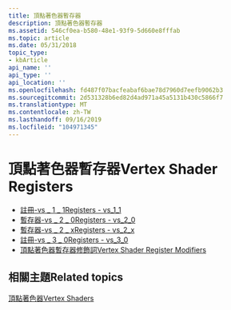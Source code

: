 ```yaml
---
title: 頂點著色器暫存器
description: 頂點著色器暫存器
ms.assetid: 546cf0ea-b580-48e1-93f9-5d660e8fffab
ms.topic: article
ms.date: 05/31/2018
topic_type:
- kbArticle
api_name: ''
api_type: ''
api_location: ''
ms.openlocfilehash: fd487f07bacfeabaf6bae78d7960d7eefb9062b3
ms.sourcegitcommit: 2d531328b6ed82d4ad971a45a5131b430c5866f7
ms.translationtype: MT
ms.contentlocale: zh-TW
ms.lasthandoff: 09/16/2019
ms.locfileid: "104971345"
---
```

# <a name="vertex-shader-registers"></a><span data-ttu-id="9bb77-103">頂點著色器暫存器</span><span class="sxs-lookup"><span data-stu-id="9bb77-103">Vertex Shader Registers</span></span>

-   [<span data-ttu-id="9bb77-104">註冊-vs \_ 1 \_ 1</span><span class="sxs-lookup"><span data-stu-id="9bb77-104">Registers - vs\_1\_1</span></span>](dx9-graphics-reference-asm-vs-registers-vs-1-1.md)
-   [<span data-ttu-id="9bb77-105">暫存器-vs \_ 2 \_ 0</span><span class="sxs-lookup"><span data-stu-id="9bb77-105">Registers - vs\_2\_0</span></span>](dx9-graphics-reference-asm-vs-registers-vs-2-0.md)
-   [<span data-ttu-id="9bb77-106">暫存器-vs \_ 2 \_ x</span><span class="sxs-lookup"><span data-stu-id="9bb77-106">Registers - vs\_2\_x</span></span>](dx9-graphics-reference-asm-vs-registers-vs-2-x.md)
-   [<span data-ttu-id="9bb77-107">註冊-vs \_ 3 \_ 0</span><span class="sxs-lookup"><span data-stu-id="9bb77-107">Registers - vs\_3\_0</span></span>](dx9-graphics-reference-asm-vs-registers-vs-3-0.md)
-   [<span data-ttu-id="9bb77-108">頂點著色器暫存器修飾詞</span><span class="sxs-lookup"><span data-stu-id="9bb77-108">Vertex Shader Register Modifiers</span></span>](dx9-graphics-reference-asm-vs-registers-modifiers.md)

## <a name="related-topics"></a><span data-ttu-id="9bb77-109">相關主題</span><span class="sxs-lookup"><span data-stu-id="9bb77-109">Related topics</span></span>

<dl> <dt>

[<span data-ttu-id="9bb77-110">頂點著色器</span><span class="sxs-lookup"><span data-stu-id="9bb77-110">Vertex Shaders</span></span>](dx9-graphics-reference-asm-vs.md)
</dt> </dl>

 

 




